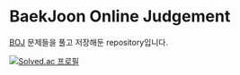 BaekJoon Online Judgement
=========================

[BOJ](https://www.acmicpc.net/) 문제들을 풀고 저장해둔 repository입니다.

[![Solved.ac
프로필](http://mazassumnida.wtf/api/generate_badge?boj=LYHyoung)](https://solved.ac/LYHyoung)
